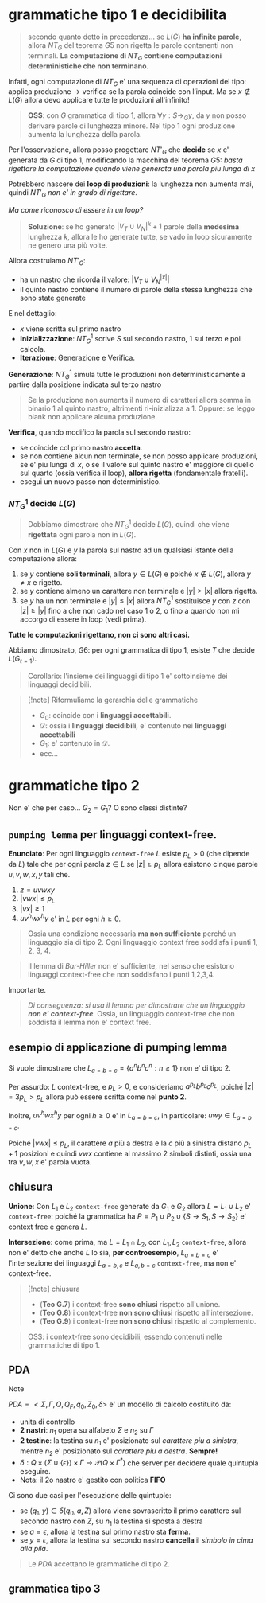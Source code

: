 # grammatiche tipo 1 e decidibilita

> secondo quanto detto in precedenza... se $L(G)$ **ha infinite parole**, allora $NT_{G}$ del teorema $G5$ non rigetta le parole contenenti non terminali. **La computazione di $NT_G$ contiene computazioni deterministiche che non terminano**.

Infatti, ogni computazione di $NT_G$ e' una sequenza di operazioni del tipo: $\text{applica produzione} \to \text{verifica se la parola coincide con l'input}$. Ma se $x \notin L(G)$ allora devo applicare tutte le produzioni all'infinito!

> **OSS**: con $G$ grammatica di tipo 1, allora $\forall y: S \to _{G}y$, da $y$ non posso derivare parole di lunghezza minore. Nel tipo 1 ogni produzione aumenta la lunghezza della parola.

Per l'osservazione, allora posso progettare $NT'_G$ che **decide** se $x$ e' generata da $G$ di tipo 1, modificando la macchina del teorema $G5$: *basta rigettare la computazione quando viene generata una parola piu lunga di $x$*

Potrebbero nascere dei **loop di produzioni**: la lunghezza non aumenta mai, quindi $NT'_G$ *non e' in grado di rigettare*. 

*Ma come riconosco di essere in un loop?*
> **Soluzione**: se ho generato $|V_{T}\cup V_{N}|^{k} +1$ parole della **medesima** lunghezza $k$, allora le ho generate tutte, se vado in loop sicuramente ne genero una più volte.

Allora costruiamo $NT'_G$:
* ha un nastro che ricorda il valore: $|V_{T}\cup V_{N}^{|x|}|$ 
* il quinto nastro contiene il numero di parole della stessa lunghezza che sono state generate

E nel dettaglio:
* $x$ viene scritta sul primo nastro
* **Inizializzazione**: $NT_{G}^1$ scrive $S$ sul secondo nastro, 1 sul terzo e poi calcola.
* **Iterazione**: Generazione e Verifica.

**Generazione**: $NT_{G}^1$ simula tutte le produzioni non deterministicamente a partire dalla posizione indicata sul terzo nastro

> Se la produzione non aumenta il numero di caratteri allora somma in binario 1 al quinto nastro, altrimenti ri-inizializza a 1.
> Oppure: se leggo blank non applicare alcuna produzione.

**Verifica**, quando modifico la parola sul secondo nastro:
* se coincide col primo nastro **accetta**.
* se non contiene alcun non terminale, se non posso applicare produzioni, se e' piu lunga di $x$, o se il valore sul quinto nastro e' maggiore di quello sul quarto (ossia verifica il loop), **allora rigetta** (fondamentale fratelli).
* esegui un nuovo passo non deterministico.

### $NT^1 _G$ decide $L(G)$
> Dobbiamo dimostrare che $NT^{1}_G$ decide $L(G)$, quindi che viene **rigettata** ogni parola non in $L(G)$.

Con $x$ non in $L(G)$ e $y$ la parola sul nastro ad un qualsiasi istante
della computazione allora:
1. se $y$ contiene **soli terminali**, allora $y \in L(G)$ e poiché $x \notin L(G)$, allora $y \neq x$ e rigetto.
2. se $y$ contiene almeno un carattere non terminale e $|y| > |x|$ allora rigetta.
3. se $y$ ha un non terminale e $|y| \leq |x|$ allora $NT_{G}^1$ sostituisce $y$ con $z$ con $|z| \geq |y|$ fino a che non cado nel caso 1 o 2, o fino a quando non mi accorgo di essere in loop (vedi prima).

**Tutte le computazioni rigettano, non ci sono altri casi.**

Abbiamo dimostrato, $G6$: per ogni grammatica di tipo 1, esiste $T$ che decide $L(G_{t=1})$.

> Corollario: l'insieme dei linguaggi di tipo 1 e' sottoinsieme dei linguaggi decidibili.

>[!note] Riformuliamo la gerarchia delle grammatiche
> * $G_0$: coincide con i **linguaggi accettabili**.
> * $\mathcal D$: ossia i **linguaggi decidibili**, e' contenuto nei **linguaggi accettabili**
> * $G_1$: e' contenuto in $\mathcal D$.
> * ecc...

# grammatiche tipo 2
Non e' che per caso... $G_{2}= G_1$? O sono classi distinte?

## `pumping lemma` per linguaggi context-free.

**Enunciato**: Per ogni linguaggio `context-free` $L$ esiste $p_{L}>0$ (che dipende da $L$) tale che per ogni parola $z \in L$ se $|z| \geq p_L$ allora esistono cinque parole $u,v,w,x,y$ tali che.
1. $z=uvwxy$
2. $|vwx| \leq p_L$
3. $|vx| \geq 1$
4. $uv^{h}wx^{h}y$ e' in $L$ per ogni $h \geq 0$.

> Ossia una condizione necessaria **ma non sufficiente** perché un linguaggio sia di tipo 2.
> Ogni linguaggio context free soddisfa i punti 1, 2, 3, 4.

> Il lemma di *Bar-Hiller* non e' sufficiente, nel senso che esistono linguaggi context-free che non soddisfano i punti 1,2,3,4.

Importante.
> *Di conseguenza: si usa il lemma per dimostrare che un linguaggio **non e' context-free**.*
> Ossia, un linguaggio context-free che non soddisfa il lemma non e' context free.


## esempio di applicazione di pumping lemma
Si vuole dimostrare che $L_{a=b=c} = \{a^{n}b^{n}c^{n}: n \geq 1\}$ non e' di tipo 2.

Per assurdo: $L$ context-free, e $p_L>0$, e consideriamo $a^{p_L}b^{p_L}c^{p_L}$, poiché $|z|= 3p_{L}> p_L$ allora può essere scritta come nel **punto 2**.

Inoltre, $uv^{h}wx^{h}y$ per ogni $h \geq 0$ e' in $L_{a=b=c}$, in particolare: $uwy \in L_{a=b=c}$.

Poiché $|vwx| \leq p_L$, il carattere $a$ più a destra e la $c$ più a sinistra distano $p_{L}+1$ posizioni e quindi $vwx$ contiene al massimo 2 simboli distinti, ossia una tra $v,w,x$ e' parola vuota.

## chiusura
**Unione**: Con $L_1$ e $L_2$ `context-free` generate da $G_1$ e $G_{2}$ allora $L= L_{1}\cup L_{2}$ e' `context-free`: poiché la grammatica ha $P = P_{1} \cup P_{2} \cup \{S \to S_{1}, S \to S_{2}\}$ e' context free e genera $L$.

**Intersezione**: come prima, ma $L = L_{1} \cap L_{2}$, con $L_{1}, L_{2}$ `context-free`, allora non e' detto che anche $L$ lo sia, **per controesempio**, $L_{a=b=c}$ e' l'intersezione dei linguaggi $L_{a=b,c}$ e $L_{a,b=c}$ `context-free`, ma non e' context-free.

> [!note] chiusura
> * (**Teo G.7**) i context-free **sono chiusi** rispetto all'unione. 
> * (**Teo G.8**) i context-free **non sono chiusi** rispetto all'intersezione.
> * (**Teo G.9**) i context-free **non sono chiusi** rispetto al complemento.

> OSS: i context-free sono decidibili, essendo contenuti nelle grammatiche di tipo 1.


## PDA

> [!note]
> $PDA = <\Sigma, \Gamma, Q, Q_{F}, q_{0}, Z_{0}, \delta>$ e' un modello di calcolo costituito da:
> * unita di controllo
> * **2 nastri**: $n_1$ opera su alfabeto $\Sigma$ e $n_2$ su $\Gamma$
> * **2 testine**: la testina su $n_{1}$ e' posizionato sul *carattere piu a sinistra*, mentre $n_{2}$ e' posizionato sul *carattere piu a destra*. **Sempre!**
> * $\delta: Q \times (\Sigma \cup \{\epsilon\}) \times \Gamma \to \mathcal P(Q \times \Gamma^*)$ che server per decidere quale quintupla eseguire.
> * Nota: il 2o nastro e' gestito con politica **FIFO**

Ci sono due casi per l'esecuzione delle quintuple:
* se $(q_{1}, y) \in \delta(q_{0}, a, Z)$ allora viene sovrascritto il primo carattere sul secondo nastro con $Z$, su $n_1$ la testina si sposta a destra
* se $a=\epsilon$, allora la testina sul primo nastro sta **ferma**.
* se $y = \epsilon$, allora la testina sul secondo nastro **cancella** il *simbolo in cima alla pila*.

> Le $PDA$ accettano le grammatiche di tipo 2.


## grammatica tipo 3